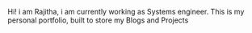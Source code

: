 Hi! i am Rajitha, i am currently working as Systems engineer. This is my personal portfolio, built to store my Blogs and Projects